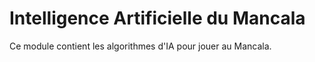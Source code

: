# Intelligence Artificielle du Mancala

Ce module contient les algorithmes d'IA pour jouer au Mancala.